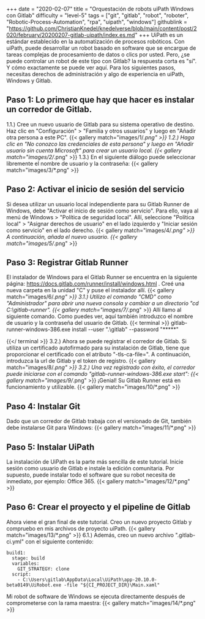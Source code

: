+++
date = "2020-02-07"
title = "Orquestación de robots uiPath Windows con Gitlab"
difficulty = "level-5"
tags = ["git", "gitlab", "robot", "roboter", "Robotic-Process-Automation", "rpa", "uipath", "windows"]
githublink = "https://github.com/ChristianKnedel/knedelverse/blob/main/content/post/2020/february/20200207-gitlab-uipath/index.es.md"
+++
UiPath es un estándar establecido en la automatización de procesos robóticos. Con uiPath, puede desarrollar un robot basado en software que se encargue de tareas complejas de procesamiento de datos o clics por usted. Pero, ¿se puede controlar un robot de este tipo con Gitlab? la respuesta corta es "sí". Y cómo exactamente se puede ver aquí. Para los siguientes pasos, necesitas derechos de administración y algo de experiencia en uiPath, Windows y Gitlab.
## Paso 1: Lo primero que hay que hacer es instalar un corredor de Gitlab.
1.1.) Cree un nuevo usuario de Gitlab para su sistema operativo de destino. Haz clic en "Configuración" > "Familia y otros usuarios" y luego en "Añadir otra persona a este PC".
{{< gallery match="images/1/*.png" >}}
1.2.) Haga clic en "No conozco las credenciales de esta persona" y luego en "Añadir usuario sin cuenta Microsoft" para crear un usuario local.
{{< gallery match="images/2/*.png" >}}
1.3.) En el siguiente diálogo puede seleccionar libremente el nombre de usuario y la contraseña:
{{< gallery match="images/3/*.png" >}}

## Paso 2: Activar el inicio de sesión del servicio
Si desea utilizar un usuario local independiente para su Gitlab Runner de Windows, debe "Activar el inicio de sesión como servicio". Para ello, vaya al menú de Windows > "Política de seguridad local". Allí, seleccione "Política local" > "Asignar derechos de usuario" en el lado izquierdo y "Iniciar sesión como servicio" en el lado derecho.
{{< gallery match="images/4/*.png" >}}
A continuación, añada el nuevo usuario.
{{< gallery match="images/5/*.png" >}}

## Paso 3: Registrar Gitlab Runner
El instalador de Windows para el Gitlab Runner se encuentra en la siguiente página: https://docs.gitlab.com/runner/install/windows.html . Creé una nueva carpeta en la unidad "C" y puse el instalador allí.
{{< gallery match="images/6/*.png" >}}
3.1.) Utilizo el comando "CMD" como "Administrador" para abrir una nueva consola y cambiar a un directorio "cd C:\gitlab-runner".
{{< gallery match="images/7/*.png" >}}
Allí llamo al siguiente comando. Como puedes ver, aquí también introduzco el nombre de usuario y la contraseña del usuario de Gitlab.
{{< terminal >}}
gitlab-runner-windows-386.exe install --user ".\gitlab" --password "*****"

{{</ terminal >}}
3.2.) Ahora se puede registrar el corredor de Gitlab. Si utiliza un certificado autofirmado para su instalación de Gitlab, tiene que proporcionar el certificado con el atributo "-tls-ca-file=". A continuación, introduzca la url de Gitlab y el token de registro.
{{< gallery match="images/8/*.png" >}}
3.2.) Una vez registrado con éxito, el corredor puede iniciarse con el comando "gitlab-runner-windows-386.exe start":
{{< gallery match="images/9/*.png" >}}
¡Genial! Su Gitlab Runner está en funcionamiento y utilizable.
{{< gallery match="images/10/*.png" >}}

## Paso 4: Instalar Git
Dado que un corredor de Gitlab trabaja con el versionado de Git, también debe instalarse Git para Windows:
{{< gallery match="images/11/*.png" >}}

## Paso 5: Instalar UiPath
La instalación de UiPath es la parte más sencilla de este tutorial. Inicie sesión como usuario de Gitlab e instale la edición comunitaria. Por supuesto, puede instalar todo el software que su robot necesita de inmediato, por ejemplo: Office 365.
{{< gallery match="images/12/*.png" >}}

## Paso 6: Crear el proyecto y el pipeline de Gitlab
Ahora viene el gran final de este tutorial. Creo un nuevo proyecto Gitlab y compruebo en mis archivos de proyecto uiPath.
{{< gallery match="images/13/*.png" >}}
6.1.) Además, creo un nuevo archivo ".gitlab-ci.yml" con el siguiente contenido:
```
build1:
  stage: build
  variables:
    GIT_STRATEGY: clone
  script:
    - C:\Users\gitlab\AppData\Local\UiPath\app-20.10.0-beta0149\UiRobot.exe -file "${CI_PROJECT_DIR}\Main.xaml"

```
Mi robot de software de Windows se ejecuta directamente después de comprometerse con la rama maestra:
{{< gallery match="images/14/*.png" >}}
